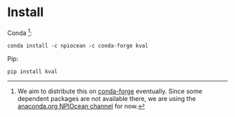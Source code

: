 

# Install


Conda [^tag]:

```
conda install -c npiocean -c conda-forge kval
```

Pip:

```
pip install kval
```
[^tag]: We aim to distribute this on [conda-forge](https://conda-forge.org/) eventually. Since some dependent packages are not available there, we are using the [anaconda.org NPIOcean channel](https://anaconda.org/npiocean) for now.

